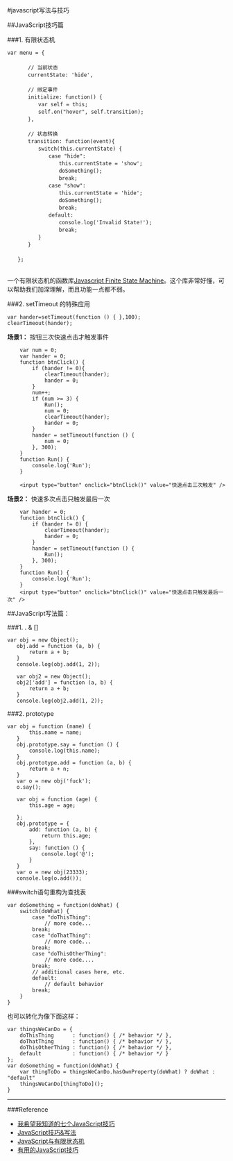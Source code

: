 #javascript写法与技巧

##JavaScript技巧篇


###1. 有限状态机

    var menu = {
    　　    
    　　　　// 当前状态
    　　　　currentState: 'hide',
    　　
    　　　　// 绑定事件
    　　　　initialize: function() {
    　　　　　　var self = this;
    　　　　　　self.on("hover", self.transition);
    　　　　},
    　　
    　　　　// 状态转换
    　　　　transition: function(event){
    　　　　　　switch(this.currentState) {
    　　　　　　　　case "hide":
    　　　　　　　　　　this.currentState = 'show';
    　　　　　　　　　　doSomething();
    　　　　　　　　　　break;
    　　　　　　　　case "show":
    　　　　　　　　　　this.currentState = 'hide';
    　　　　　　　　　　doSomething();
    　　　　　　　　　　break;
    　　　　　　　　default:
    　　　　　　　　　　console.log('Invalid State!');
    　　　　　　　　　　break;
    　　　　　　}
    　　　　}
    　　
    　　};
    　
一个有限状态机的函数库[Javascript Finite State Machine](https://github.com/jakesgordon/javascript-state-machine)。这个库非常好懂，可以帮助我们加深理解，而且功能一点都不弱。



###2. setTimeout 的特殊应用

    var hander=setTimeout(function () { },100);
    clearTimeout(hander);

**场景1：** 按钮三次快速点击才触发事件　　

        var num = 0;
        var hander = 0;
        function btnClick() {
            if (hander != 0){
                clearTimeout(hander);
                hander = 0;
            }
            num++;
            if (num >= 3) {
                Run();
                num = 0;
                clearTimeout(hander);
                hander = 0;
            }
            hander = setTimeout(function () {
                num = 0;
            }, 300);
        }
        function Run() {
            console.log('Run');
        }
        
        <input type="button" onclick="btnClick()" value="快速点击三次触发" />　

    
**场景2：** 快速多次点击只触发最后一次

        var hander = 0;
        function btnClick() {
            if (hander != 0) {
                clearTimeout(hander);
                hander = 0;
            }
            hander = setTimeout(function () {
                Run();
            }, 300);
        }
        function Run() {
            console.log('Run');
        }
        <input type="button" onclick="btnClick()" value="快速点击只触发最后一次" />
    

##JavaScript写法篇：

###1. . & []

    var obj = new Object();
       obj.add = function (a, b) {
           return a + b;
       }
       console.log(obj.add(1, 2));
     
       var obj2 = new Object();
       obj2['add'] = function (a, b) {
           return a + b;
       }
       console.log(obj2.add(1, 2));
       
###2. prototype

    var obj = function (name) {
           this.name = name;
       }
       obj.prototype.say = function () {
           console.log(this.name);
       }
       obj.prototype.add = function (a, b) {
           return a + n;
       }
       var o = new obj('fuck');
       o.say();
     
       var obj = function (age) {
           this.age = age;
     
       };
       obj.prototype = {
           add: function (a, b) {
               return this.age;
           },
           say: function () {
               console.log('@');
           }
       }
       var o = new obj(23333);
       console.log(o.add());

###switch语句重构为查找表

    var doSomething = function(doWhat) {
        switch(doWhat) {
            case "doThisThing":
                // more code...
            break;
            case "doThatThing":
                // more code...
            break;
            case "doThisOtherThing":
                // more code....
            break;
            // additional cases here, etc.
            default:
                // default behavior
            break;
        }
    }
    
也可以转化为像下面这样：

    var thingsWeCanDo = {
        doThisThing      : function() { /* behavior */ },
        doThatThing      : function() { /* behavior */ },
        doThisOtherThing : function() { /* behavior */ },
        default          : function() { /* behavior */ }
    };
    var doSomething = function(doWhat) {
        var thingToDo = thingsWeCanDo.hasOwnProperty(doWhat) ? doWhat : "default"
        thingsWeCanDo[thingToDo]();
    }
    



---
###Reference

- [我希望我知道的七个JavaScript技巧](http://yanhaijing.com/javascript/2014/04/23/seven-javascript-quirks-i-wish-id-known-about/)
- [JavaScript技巧&写法](http://www.cnblogs.com/dark89757/p/4287547.html)
- [JavaScript与有限状态机](http://www.ruanyifeng.com/blog/2013/09/finite-state_machine_for_javascript.html)
- [有用的JavaScript技巧](http://www.css88.com/archives/5126)
